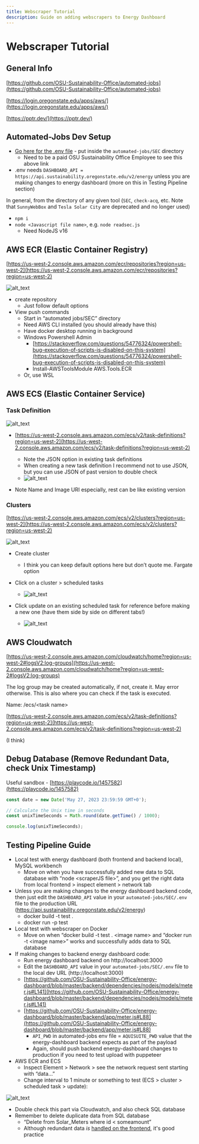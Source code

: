 ```yaml
---
title: Webscraper Tutorial
description: Guide on adding webscrapers to Energy Dashboard
---
```


# Webscraper Tutorial

## General Info

[https://github.com/OSU-Sustainability-Office/automated-jobs](https://github.com/OSU-Sustainability-Office/automated-jobs)

[https://login.oregonstate.edu/apps/aws/](https://login.oregonstate.edu/apps/aws/)

[https://pptr.dev/](https://pptr.dev/)

## Automated-Jobs Dev Setup

- [Go here for the .env file](https://drive.google.com/file/d/12dCdA5E5e6qPgkSYehqOcX_zVy9YztFF/view?usp=sharing) - put inside the `automated-jobs/SEC` directory
  - Need to be a paid OSU Sustainability Office Employee to see this above link
- .env needs `DASHBOARD_API = https://api.sustainability.oregonstate.edu/v2/energy` unless you are making changes to energy dashboard (more on this in Testing Pipeline section)

In general, from the directory of any given tool (`SEC`, `check-acq`, etc. Note that `SunnyWebBox` and `Tesla Solar City` are deprecated and no longer used)
- `npm i`
- `node <Javascript file name>`, e.g. `node readsec.js`
  - Need NodeJS v16

## AWS ECR (Elastic Container Registry)

[https://us-west-2.console.aws.amazon.com/ecr/repositories?region=us-west-2](https://us-west-2.console.aws.amazon.com/ecr/repositories?region=us-west-2)

![alt_text](../static/img/webscraper1.png 'image_tooltip')

- create repository
  - Just follow default options
- View push commands
  - Start in “automated jobs/SEC” directory
  - Need AWS CLI installed (you should already have this)
  - Have docker desktop running in background
  - Windows Powershell Admin
    - [https://stackoverflow.com/questions/54776324/powershell-bug-execution-of-scripts-is-disabled-on-this-system](https://stackoverflow.com/questions/54776324/powershell-bug-execution-of-scripts-is-disabled-on-this-system)
    - Install-AWSToolsModule AWS.Tools.ECR
  - Or, use WSL

## AWS ECS (Elastic Container Service)

### Task Definition

![alt_text](../static/img/webscraper2.png 'image_tooltip')

- [https://us-west-2.console.aws.amazon.com/ecs/v2/task-definitions?region=us-west-2](https://us-west-2.console.aws.amazon.com/ecs/v2/task-definitions?region=us-west-2)

  - Note the JSON option in existing task definitions
  - When creating a new task definition I recommend not to use JSON, but you can use JSON of past version to double check
  - ![alt_text](../static/img/webscraper3.png 'image_tooltip')

- Note Name and Image URI especially, rest can be like existing version

### Clusters

[https://us-west-2.console.aws.amazon.com/ecs/v2/clusters?region=us-west-2](https://us-west-2.console.aws.amazon.com/ecs/v2/clusters?region=us-west-2)

![alt_text](../static/img/webscraper4.png 'image_tooltip')

- Create cluster
  - I think you can keep default options here but don’t quote me. Fargate option
- Click on a cluster > scheduled tasks

  - ![alt_text](../static/img/webscraper5.png 'image_tooltip')

- Click update on an existing scheduled task for reference before making a new one (have them side by side on different tabs!)
  - ![alt_text](../static/img/webscraper6.png 'image_tooltip')

## AWS Cloudwatch

[https://us-west-2.console.aws.amazon.com/cloudwatch/home?region=us-west-2#logsV2:log-groups](https://us-west-2.console.aws.amazon.com/cloudwatch/home?region=us-west-2#logsV2:log-groups)

The log group may be created automatically, if not, create it. May error otherwise. This is also where you can check if the task is executed.

Name: /ecs/&lt;task name>

[https://us-west-2.console.aws.amazon.com/ecs/v2/task-definitions?region=us-west-2](https://us-west-2.console.aws.amazon.com/ecs/v2/task-definitions?region=us-west-2)

(I think)

## Debug Database (Remove Redundant Data, check Unix Timestamp)

Useful sandbox - [https://playcode.io/1457582](https://playcode.io/1457582)

```js
const date = new Date('May 27, 2023 23:59:59 GMT+0');

// Calculate the Unix time in seconds
const unixTimeSeconds = Math.round(date.getTime() / 1000);

console.log(unixTimeSeconds);
```

## Testing Pipeline Guide

- Local test with energy dashboard (both frontend and backend local), MySQL workbench
  - Move on when you have successfully added new data to SQL database with “node &lt;scraperJS file>”, and you get the right data from local frontend > inspect element > network tab
- Unless you are making changes to the energy dashboard backend code, then just edit the `DASHBOARD_API` value in your `automated-jobs/SEC/.env` file to the production URL (https://api.sustainability.oregonstate.edu/v2/energy)
  - docker build -t test .
  - docker run -p test
- Local test with webscraper on Docker
  - Move on when “docker build -t test . &lt;image name> and “docker run -t &lt;image name>” works and successfully adds data to SQL database
- If making changes to backend energy dashboard code:
  - Run energy dashboard backend on http://localhost:3000
  - Edit the `DASHBOARD_API` value in your `automated-jobs/SEC/.env` file to the local dev URL (http://localhost:3000)
  - [https://github.com/OSU-Sustainability-Office/energy-dashboard/blob/master/backend/dependencies/nodejs/models/meter.js#L141](https://github.com/OSU-Sustainability-Office/energy-dashboard/blob/master/backend/dependencies/nodejs/models/meter.js#L141)
  - [https://github.com/OSU-Sustainability-Office/energy-dashboard/blob/master/backend/app/meter.js#L88](https://github.com/OSU-Sustainability-Office/energy-dashboard/blob/master/backend/app/meter.js#L88)
    - `API_PWD` in automated-jobs env file = `AQUISUITE_PWD` value that the energy-dashboard backend expects as part of the payload
    - Again, should push backend energy-dashboard changes to production if you need to test upload with puppeteer
- AWS ECR and ECS
    - Inspect Element > Network > see the network request sent starting with “data…”
  - Change interval to 1 minute or something to test (ECS > cluster > scheduled task > update):

![alt_text](../static/img/webscraper7.png 'image_tooltip')

- Double check this part via Cloudwatch, and also check SQL database
- Remember to delete duplicate data from SQL database
  - “Delete from Solar_Meters where id &lt; someamount”
  - Although redundant data _is_ [handled on the frontend](https://github.com/OSU-Sustainability-Office/energy-dashboard/pull/220/files#diff-6586f246008ae5ee333b803001847a4b4a69e2bbad28ff73b547375126b99a6bR80), it's good practice
